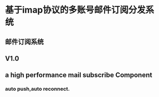# 基于imap协议的多账号邮件订阅分发系统
## 邮件订阅系统
## V1.0

## a high performance  mail subscribe Component
### auto push,auto reconnect.
